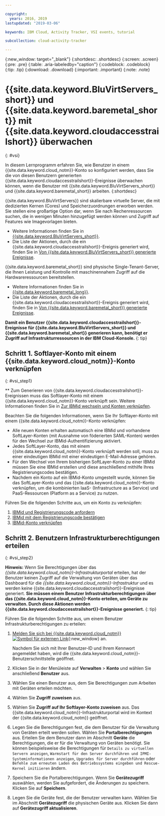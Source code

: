 ```yaml
---

copyright:
  years: 2016, 2019
lastupdated: "2019-03-06"

keywords: IBM Cloud, Activity Tracker, VSI events, tutorial

subcollection: cloud-activity-tracker

---
```


{:new_window: target="_blank"}
{:shortdesc: .shortdesc}
{:screen: .screen}
{:pre: .pre}
{:table: .aria-labeledby="caption"}
{:codeblock: .codeblock}
{:tip: .tip}
{:download: .download}
{:important: .important}
{:note: .note}


# {{site.data.keyword.BluVirtServers_short}} und {{site.data.keyword.baremetal_short}} mit {{site.data.keyword.cloudaccesstrailshort}} überwachen
{: #vsi}

In diesem Lernprogramm erfahren Sie, wie Benutzer in einem {{site.data.keyword.cloud_notm}}-Konto so konfiguriert werden, dass Sie die von diesen Benutzern generierten {{site.data.keyword.cloudaccesstrailshort}}-Ereignisse überwachen können, wenn die Benutzer mit {{site.data.keyword.BluVirtServers_short}} und {{site.data.keyword.baremetal_short}} arbeiten.
{:shortdesc}

{{site.data.keyword.BluVirtServers}} sind skalierbare virtuelle Server, die mit dedizierten Kernen (Cores) und Speicherzuordnungen erworben werden. Sie stellen eine großartige Option dar, wenn Sie nach Rechenressourcen suchen, die in wenigen Minuten hinzugefügt werden können und Zugriff auf Features wie Imagevorlagen bieten. 
* Weitere Informationen finden Sie in [{{site.data.keyword.BluVirtServers_short}}](/docs/vsi?topic=virtual-servers-about-virtual-servers#about-virtual-servers).  
* Die Liste der Aktionen, durch die ein {{site.data.keyword.cloudaccesstrailshort}}-Ereignis generiert wird, finden Sie in [Von {{site.data.keyword.BluVirtServers_short}} generierte Ereignisse](/docs/vsi?topic=virtual-servers-at_events#at_events). 

{{site.data.keyword.baremetal_short}} sind physische Single-Tenant-Server, die Ihnen Leistung und Kontrolle mit maschinennahem Zugriff auf die Hardwareressourcen bereitstellen. 
* Weitere Informationen finden Sie in [{{site.data.keyword.baremetal_long}}](/docs/bare-metal?topic=bare-metal-about#about). 
* Die Liste der Aktionen, durch die ein {{site.data.keyword.cloudaccesstrailshort}}-Ereignis generiert wird, finden Sie in [Von {{site.data.keyword.baremetal_short}} generierte Ereignisse](/docs/bare-metal?topic=bare-metal-at_events#at_events). 

**Damit ein Benutzer {{site.data.keyword.cloudaccesstrailshort}}-Ereignisse für {{site.data.keyword.BluVirtServers_short}} und {{site.data.keyword.baremetal_short}} generieren kann, benötigt er Zugriff auf Infrastrukturressourcen in der IBM Cloud-Konsole.**
{: tip}

## Schritt 1. Softlayer-Konto mit einem {{site.data.keyword.cloud_notm}}-Konto verknüpfen
{: #vsi_step1}

** Zum Generieren von {{site.data.keyword.cloudaccesstrailshort}}-Ereignissen muss das Softlayer-Konto mit einem {{site.data.keyword.cloud_notm}}-Konto verknüpft sein. Weitere Informationen finden Sie in [Zur IBMid wechseln und Konten verknüpfen](/docs/account?topic=account-unifyingaccounts#link_accounts).

Beachten Sie die folgenden Informationen, wenn Sie Ihr Softlayer-Konto mit einem {{site.data.keyword.cloud_notm}}-Konto verknüpfen: 
* Alle neuen Konten erhalten automatisch eine IBMid und vorhandene SoftLayer-Konten (mit Ausnahme von föderierten SAML-Konten) werden für den Wechsel zur IBMid-Authentifizierung aktiviert.
* Jedes SoftLayer-Konto, das mit einem {{site.data.keyword.cloud_notm}}-Konto verknüpft werden soll, muss zu einer eindeutigen IBMid mit einer eindeutigen E-Mail-Adresse gehören.
* Für den Wechsel von Ihrem bisherigen SoftLayer-Konto zu einer IBMid müssen Sie eine IBMid erstellen und diese anschließend mithilfe Ihres Registrierungscodes bestätigen.
* Nachdem ein Konto auf ein IBMid-Konto umgestellt wurde, können Sie das SoftLayer-Konto und das {{site.data.keyword.cloud_notm}}-Konto verknüpfen, um die kombinierten IaaS- (Infrastructure as a Service) und PaaS-Ressourcen (Platform as a Service) zu nutzen. 

Führen Sie die folgenden Schritte aus, um ein Konto zu verknüpfen:
1. [IBMid und Registrierungscode anfordern](/docs/account?topic=account-unifyingaccounts#reqIBMidandregcode)
2. [IBMid mit dem Registrierungscode bestätigen](/docs/account?topic=account-unifyingaccounts#confIBMiduseregcode)
3. [IBMid-Konto verknüpfen](/docs/account?topic=account-unifyingaccounts#link_user_account)


## Schritt 2. Benutzern Infrastrukturberechtigungen erteilen
{: #vsi_step2}

**Hinweis:** Wenn Sie Berechtigungen über das *{{site.data.keyword.cloud_notm}}-Infrastrukturportal* erteilen, hat der Benutzer keinen Zugriff auf die Verwaltung von Geräten über das Dashboard für die *{{site.data.keyword.cloud_notm}}-Infrastruktur* und es werden keine {{site.data.keyword.cloudaccesstrailshort}}-Ereignisse generiert. **Sie müssen einem Benutzer Infrastrukturberechtigungen über das {{site.data.keyword.cloud_notm}}-Konto erteilen, um Geräte zu verwalten. Durch diese Aktionen werden {{site.data.keyword.cloudaccesstrailshort}}-Ereignisse generiert.**
{: tip}

Führen Sie die folgenden Schritte aus, um einem Benutzer Infrastrukturberechtigungen zu erteilen: 

1. [Melden Sie sich bei {{site.data.keyword.cloud_notm}} ![Symbol für externen Link](../../icons/launch-glyph.svg "Symbol für externen Link")](https://cloud.ibm.com/login){:new_window} an. 
    
	Nachdem Sie sich mit Ihrer Benutzer-ID und Ihrem Kennwort angemeldet haben, wird die {{site.data.keyword.cloud_notm}}-Benutzerschnittstelle geöffnet.

2. Klicken Sie in der Menüleiste auf **Verwalten** &gt; **Konto** und wählen Sie anschließend **Benutzer** aus. 

3. Wählen Sie einen Benutzer aus, dem Sie Berechtigungen zum Arbeiten mit Geräten erteilen möchten.

4. Wählen Sie **Zugriff zuweisen** aus.

5. Wählen Sie **Zugriff auf Ihr Softlayer-Konto zuweisen** aus. Das {{site.data.keyword.cloud_notm}}-Infrastrukturportal wird im Kontext der {{site.data.keyword.cloud_notm}} geöffnet.

6. Legen Sie die Berechtigungen fest, die dem Benutzer für die Verwaltung von Geräten erteilt werden sollen. Wählen Sie **Portalberechtigungen** aus. Erteilen Sie dem Benutzer dann im Abschnitt **Geräte** die Berechtigungen, die er für die Verwaltung von Geräten benötigt. Sie können beispielsweise die Berechtigungen für `Details zu virtuellen Servern anzeigen`, `Warmstart für den Server durchführen und IPMI-Systeminformationen anzeigen`, `Upgrades für Server durchführen` oder `Befehle zum erneuten Laden des Betriebssystems eingeben und Rescue-Kernel initiieren` ändern. 

7. Speichern Sie die Portalberechtigungen. Wenn Sie **Gerätezugriff** auswählen, werden Sie aufgefordert, die Änderungen zu speichern. Klicken Sie auf **Speichern**.

8. Legen Sie die Geräte fest, die der Benutzer verwalten kann. Wählen Sie im Abschnitt **Gerätezugriff** die physischen Geräte aus. Klicken Sie dann auf **Gerätezugriff aktualisieren**.






